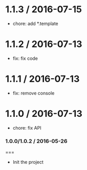 1.1.3 / 2016-07-15
==================

* chore: add *.template

1.1.2 / 2016-07-13
==================

* fix: fix code

1.1.1 / 2016-07-13
==================

* fix: remove console

1.1.0 / 2016-07-13
==================

* chore: fix API

### 1.0.0/1.0.2 / 2016-05-26
===
- Init the project
